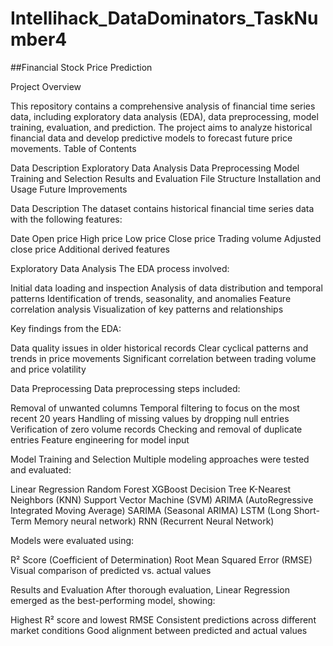 # Intellihack_DataDominators_TaskNumber4


##Financial Stock Price Prediction

Project Overview

This repository contains a comprehensive analysis of financial time series data, including exploratory data analysis (EDA), data preprocessing, model training, evaluation, and prediction. The project aims to analyze historical financial data and develop predictive models to forecast future price movements.
Table of Contents


Data Description
Exploratory Data Analysis
Data Preprocessing
Model Training and Selection
Results and Evaluation
File Structure
Installation and Usage
Future Improvements


Data Description
The dataset contains historical financial time series data with the following features:


Date
Open price
High price
Low price
Close price
Trading volume
Adjusted close price
Additional derived features


Exploratory Data Analysis
The EDA process involved:

Initial data loading and inspection
Analysis of data distribution and temporal patterns
Identification of trends, seasonality, and anomalies
Feature correlation analysis
Visualization of key patterns and relationships

Key findings from the EDA:

Data quality issues in older historical records
Clear cyclical patterns and trends in price movements
Significant correlation between trading volume and price volatility

Data Preprocessing
Data preprocessing steps included:

Removal of unwanted columns
Temporal filtering to focus on the most recent 20 years
Handling of missing values by dropping null entries
Verification of zero volume records
Checking and removal of duplicate entries
Feature engineering for model input

Model Training and Selection
Multiple modeling approaches were tested and evaluated:

Linear Regression
Random Forest
XGBoost
Decision Tree
K-Nearest Neighbors (KNN)
Support Vector Machine (SVM)
ARIMA (AutoRegressive Integrated Moving Average)
SARIMA (Seasonal ARIMA)
LSTM (Long Short-Term Memory neural network)
RNN (Recurrent Neural Network)

Models were evaluated using:

R² Score (Coefficient of Determination)
Root Mean Squared Error (RMSE)
Visual comparison of predicted vs. actual values

Results and Evaluation
After thorough evaluation, Linear Regression emerged as the best-performing model, showing:

Highest R² score and lowest RMSE
Consistent predictions across different market conditions
Good alignment between predicted and actual values
